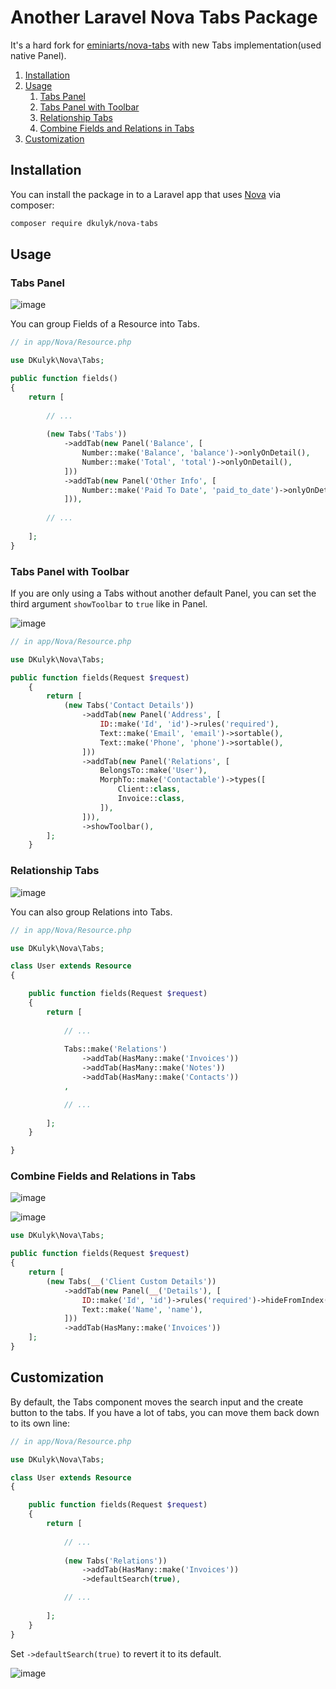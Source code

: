 # Another Laravel Nova Tabs Package

It's a hard fork for [eminiarts/nova-tabs](https://github.com/eminiarts/nova-tabs) with new Tabs implementation(used native Panel). 

1. [Installation](#Installation)
2. [Usage](#Usage)
    1. [Tabs Panel](#tabs-panel)
    2. [Tabs Panel with Toolbar](#tabs-panel-with-toolbar)
    3. [Relationship Tabs](#relationship-tabs)
    4. [Combine Fields and Relations in Tabs](#combine-fields-and-relations-in-tabs)
3. [Customization](#customization)

## Installation

You can install the package in to a Laravel app that uses [Nova](https://nova.laravel.com) via composer:

```bash
composer require dkulyk/nova-tabs
```

## Usage

### Tabs Panel

![image](https://user-images.githubusercontent.com/3426944/50060698-7835ec00-0197-11e9-8b9c-c7f1e67400db.png)

You can group Fields of a Resource into Tabs.

```php
// in app/Nova/Resource.php

use DKulyk\Nova\Tabs;

public function fields()
{
    return [
        
        // ...
        
        (new Tabs('Tabs'))
            ->addTab(new Panel('Balance', [
                Number::make('Balance', 'balance')->onlyOnDetail(),
                Number::make('Total', 'total')->onlyOnDetail(),
            ]))
            ->addTab(new Panel('Other Info', [
                Number::make('Paid To Date', 'paid_to_date')->onlyOnDetail(),
            ])),
        
        // ...
        
    ];
}
```

### Tabs Panel with Toolbar

If you are only using a Tabs without another default Panel, you can set the third argument `showToolbar` to `true` like in Panel.

![image](https://user-images.githubusercontent.com/3426944/50448780-608efe00-0923-11e9-9d55-3dc3d8d896e1.png)


```php
// in app/Nova/Resource.php

use DKulyk\Nova\Tabs;

public function fields(Request $request)
    {
        return [
            (new Tabs('Contact Details'))
                ->addTab(new Panel('Address', [
                    ID::make('Id', 'id')->rules('required'),
                    Text::make('Email', 'email')->sortable(),
                    Text::make('Phone', 'phone')->sortable(),
                ]))
                ->addTab(new Panel('Relations', [
                    BelongsTo::make('User'),
                    MorphTo::make('Contactable')->types([
                        Client::class,
                        Invoice::class,
                    ]),
                ])),
                ->showToolbar(),
        ];
    }
```

### Relationship Tabs

![image](https://user-images.githubusercontent.com/3426944/50060715-a3b8d680-0197-11e9-8f98-1cac8cf3fd83.png)

You can also group Relations into Tabs.

```php
// in app/Nova/Resource.php

use DKulyk\Nova\Tabs;

class User extends Resource
{

    public function fields(Request $request)
    {
        return [
            
            // ...
            
            Tabs::make('Relations')
                ->addTab(HasMany::make('Invoices'))
                ->addTab(HasMany::make('Notes'))
                ->addTab(HasMany::make('Contacts'))
            ,

            // ...
            
        ];
    }

}
```

### Combine Fields and Relations in Tabs

![image](https://user-images.githubusercontent.com/3426944/51089909-b3b2de80-1774-11e9-9100-d323accda7db.png)

![image](https://user-images.githubusercontent.com/3426944/51089905-aa297680-1774-11e9-9611-4446ca13ab4a.png)


```php
use DKulyk\Nova\Tabs;

public function fields(Request $request)
{
    return [
        (new Tabs(__('Client Custom Details'))
            ->addTab(new Panel(__('Details'), [
                ID::make('Id', 'id')->rules('required')->hideFromIndex(),
                Text::make('Name', 'name'),
            ]))
            ->addTab(HasMany::make('Invoices'))
    ];
}
```

## Customization

By default, the Tabs component moves the search input and the create button to the tabs. If you have a lot of tabs, you can move them back down to its own line:

```php
// in app/Nova/Resource.php

use DKulyk\Nova\Tabs;

class User extends Resource
{

    public function fields(Request $request)
    {
        return [
            
            // ...
            
            (new Tabs('Relations'))
                ->addTab(HasMany::make('Invoices'))
                ->defaultSearch(true),

            // ...
            
        ];
    }
}
```

Set `->defaultSearch(true)` to revert it to its default.

![image](https://user-images.githubusercontent.com/3426944/50060732-dbc01980-0197-11e9-8f0c-6014132539a2.png)


